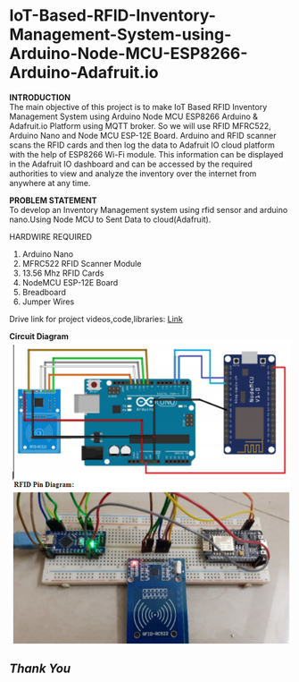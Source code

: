 # IoT-Based-RFID-Inventory-Management-System-using-Arduino-Node-MCU-ESP8266-Arduino-Adafruit.io


<b>INTRODUCTION</b> <br>
The main objective of this project is to make IoT Based RFID Inventory Management System using Arduino Node MCU ESP8266 Arduino & Adafruit.io Platform using MQTT broker. So we will use RFID MFRC522, Arduino Nano and Node MCU ESP-12E Board. Arduino and RFID scanner scans the RFID cards and then log the data to Adafruit IO cloud platform with the help of ESP8266 Wi-Fi module. This information can be displayed in the Adafruit IO dashboard and can be accessed by the required authorities to view and analyze the inventory over the internet from anywhere at any time. 

<b>PROBLEM STATEMENT</b> <br>To develop an Inventory Management system using rfid sensor and arduino nano.Using Node MCU to Sent Data to cloud(Adafruit). 

</b>HARDWIRE REQUIRED </b>
1. Arduino Nano 
2. MFRC522 RFID Scanner Module 
3. 13.56 Mhz RFID Cards 
4. NodeMCU ESP-12E Board 
5. Breadboard 
6. Jumper Wires 

</b>Drive link for project videos,code,libraries: </b>
<a href="https://drive.google.com/drive/folders/16V5cI8NvSfmOW_UIq7wuA8P2WyMTvHN7?usp=sharing">Link</a>

<b> Circuit Diagram</b>
<img src="ckt.png" alt="Error">
 
 
 <h2><b><i>Thank You<i></b><h2>

